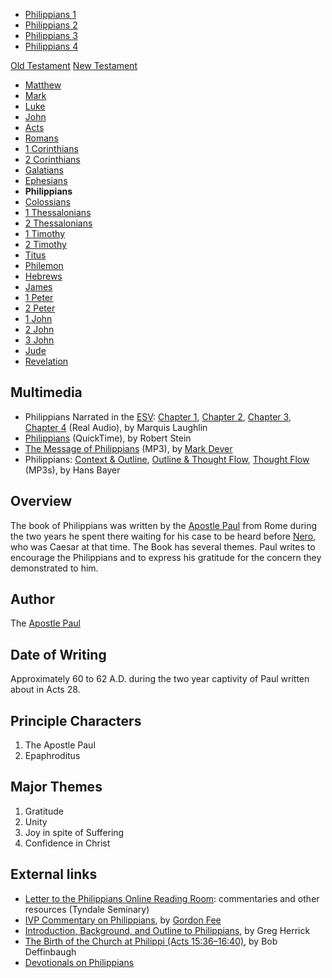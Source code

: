 -   [Philippians 1](Philippians_1 "Philippians 1")
-   [Philippians 2](Philippians_2 "Philippians 2")
-   [Philippians 3](Philippians_3 "Philippians 3")
-   [Philippians 4](Philippians_4 "Philippians 4")

[Old Testament](Old_Testament "Old Testament")
[New Testament](New_Testament "New Testament")
-   [Matthew](Gospel_of_Matthew "Gospel of Matthew")
-   [Mark](Gospel_of_Mark "Gospel of Mark")
-   [Luke](Gospel_of_Luke "Gospel of Luke")
-   [John](Gospel_of_John "Gospel of John")
-   [Acts](Acts_of_the_Apostles "Acts of the Apostles")
-   [Romans](Epistle_to_the_Romans "Epistle to the Romans")
-   [1 Corinthians](First_Epistle_to_the_Corinthians "First Epistle to the Corinthians")
-   [2 Corinthians](Second_Epistle_to_the_Corinthians "Second Epistle to the Corinthians")
-   [Galatians](Epistle_to_the_Galatians "Epistle to the Galatians")
-   [Ephesians](Epistle_to_the_Ephesians "Epistle to the Ephesians")
-   **Philippians**
-   [Colossians](Epistle_to_the_Colossians "Epistle to the Colossians")
-   [1 Thessalonians](First_Epistle_to_the_Thessalonians "First Epistle to the Thessalonians")
-   [2 Thessalonians](Second_Epistle_to_the_Thessalonians "Second Epistle to the Thessalonians")
-   [1 Timothy](First_Epistle_to_Timothy "First Epistle to Timothy")
-   [2 Timothy](Second_Epistle_to_Timothy "Second Epistle to Timothy")
-   [Titus](Epistle_to_Titus "Epistle to Titus")
-   [Philemon](Epistle_to_Philemon "Epistle to Philemon")
-   [Hebrews](Epistle_to_the_Hebrews "Epistle to the Hebrews")
-   [James](Epistle_of_James "Epistle of James")
-   [1 Peter](First_Epistle_of_Peter "First Epistle of Peter")
-   [2 Peter](Second_Epistle_of_Peter "Second Epistle of Peter")
-   [1 John](First_Epistle_of_John "First Epistle of John")
-   [2 John](Second_Epistle_of_John "Second Epistle of John")
-   [3 John](Third_Epistle_of_John "Third Epistle of John")
-   [Jude](Epistle_of_Jude "Epistle of Jude")
-   [Revelation](Book_of_Revelation "Book of Revelation")

## Multimedia

-   Philippians Narrated in the [ESV](ESV "ESV"):
    [Chapter 1](http://www.gnpcb.org/esv/share/audio/smil.php?passage=Philippians+1),
    [Chapter 2](http://www.gnpcb.org/esv/share/audio/smil.php?passage=Philippians+2),
    [Chapter 3](http://www.gnpcb.org/esv/share/audio/smil.php?passage=Philippians+3),
    [Chapter 4](http://www.gnpcb.org/esv/share/audio/smil.php?passage=Philippians+4)
    (Real Audio), by Marquis Laughlin
-   [Philippians](http://biblicaltraining.org/audio/NT502/nt2_stein_33.mov)
    (QuickTime), by Robert Stein
-   [The Message of Philippians](http://dl.salemweb.net/?mg=87C83B5F-9DB9-4455-A6CC-364A75D2ED9EHumility:)
    (MP3), by [Mark Dever](Mark_Dever "Mark Dever")
-   Philippians:
    [Context & Outline](http://covenantseminary.inmotionhosting.com/NT230_Lecture_27.mp3),
    [Outline & Thought Flow](http://covenantseminary.inmotionhosting.com/NT230_Lecture_28.mp3),
    [Thought Flow](http://covenantseminary.inmotionhosting.com/NT230_Lecture_29.mp3)
    (MP3s), by Hans Bayer

## Overview

The book of Philippians was written by the
[Apostle Paul](Paul "Paul") from Rome during the two years he spent
there waiting for his case to be heard before [Nero](Nero "Nero"),
who was Caesar at that time. The Book has several themes. Paul
writes to encourage the Philippians and to express his gratitude
for the concern they demonstrated to him.

## Author

The [Apostle Paul](Paul "Paul")

## Date of Writing

Approximately 60 to 62 A.D. during the two year captivity of Paul
written about in Acts 28.

## Principle Characters

1.  The Apostle Paul
2.  Epaphroditus

## Major Themes

1.  Gratitude
2.  Unity
3.  Joy in spite of Suffering
4.  Confidence in Christ

## External links

-   [Letter to the Philippians Online Reading Room](http://www.tyndale.ca/seminary/mtsmodular/reading-rooms/newt/philippians):
    commentaries and other resources (Tyndale Seminary)
-   [IVP Commentary on Philippians](http://www.biblegateway.com/resources/commentaries/index.php?action=getBookSections&cid=8&source=),
    by [Gordon Fee](Gordon_Fee "Gordon Fee")
-   [Introduction, Background, and Outline to Philippians](http://bible.org/page.asp?page_id=1429),
    by Greg Herrick
-   [The Birth of the Church at Philippi (Acts 15:36–16:40)](http://bible.org/page.asp?page_id=1463),
    by Bob Deffinbaugh
-   [Devotionals on Philippians](http://www.agodwardlife.com/Philippians/philippians112.html)



